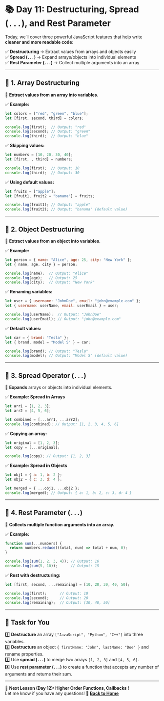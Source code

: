 # **📚 Day 11: Destructuring, Spread (`...`), and Rest Parameter**  

Today, we’ll cover three powerful JavaScript features that help write **cleaner and more readable code**:  

✅ **Destructuring** → Extract values from arrays and objects easily  
✅ **Spread (`...`)** → Expand arrays/objects into individual elements  
✅ **Rest Parameter (`...`)** → Collect multiple arguments into an array  

---

## **🔹 1. Array Destructuring**  
📌 **Extract values from an array into variables.**  

✅ **Example:**  
```js
let colors = ["red", "green", "blue"];
let [first, second, third] = colors;

console.log(first);  // Output: "red"
console.log(second); // Output: "green"
console.log(third);  // Output: "blue"
```

✅ **Skipping values:**  
```js
let numbers = [10, 20, 30, 40];
let [first, , third] = numbers;

console.log(first);  // Output: 10
console.log(third);  // Output: 30
```

✅ **Using default values:**  
```js
let fruits = ["apple"];
let [fruit1, fruit2 = "banana"] = fruits;

console.log(fruit1); // Output: "apple"
console.log(fruit2); // Output: "banana" (default value)
```

---

## **🔹 2. Object Destructuring**  
📌 **Extract values from an object into variables.**  

✅ **Example:**  
```js
let person = { name: "Alice", age: 25, city: "New York" };
let { name, age, city } = person;

console.log(name);  // Output: "Alice"
console.log(age);   // Output: 25
console.log(city);  // Output: "New York"
```

✅ **Renaming variables:**  
```js
let user = { username: "JohnDoe", email: "john@example.com" };
let { username: userName, email: userEmail } = user;

console.log(userName);  // Output: "JohnDoe"
console.log(userEmail); // Output: "john@example.com"
```

✅ **Default values:**  
```js
let car = { brand: "Tesla" };
let { brand, model = "Model S" } = car;

console.log(brand); // Output: "Tesla"
console.log(model); // Output: "Model S" (default value)
```

---

## **🔹 3. Spread Operator (`...`)**  
📌 **Expands** arrays or objects into individual elements.  

✅ **Example: Spread in Arrays**  
```js
let arr1 = [1, 2, 3];
let arr2 = [4, 5, 6];

let combined = [...arr1, ...arr2];
console.log(combined); // Output: [1, 2, 3, 4, 5, 6]
```

✅ **Copying an array:**  
```js
let original = [1, 2, 3];
let copy = [...original];

console.log(copy); // Output: [1, 2, 3]
```

✅ **Example: Spread in Objects**  
```js
let obj1 = { a: 1, b: 2 };
let obj2 = { c: 3, d: 4 };

let merged = { ...obj1, ...obj2 };
console.log(merged); // Output: { a: 1, b: 2, c: 3, d: 4 }
```

---

## **🔹 4. Rest Parameter (`...`)**  
📌 **Collects multiple function arguments into an array.**  

✅ **Example:**  
```js
function sum(...numbers) {
  return numbers.reduce((total, num) => total + num, 0);
}

console.log(sum(1, 2, 3, 4)); // Output: 10
console.log(sum(5, 10));      // Output: 15
```

✅ **Rest with destructuring:**  
```js
let [first, second, ...remaining] = [10, 20, 30, 40, 50];

console.log(first);      // Output: 10
console.log(second);     // Output: 20
console.log(remaining);  // Output: [30, 40, 50]
```

---

## **📝 Task for You**  
1️⃣ **Destructure** an array `["JavaScript", "Python", "C++"]` into three variables.  
2️⃣ **Destructure** an object `{ firstName: "John", lastName: "Doe" }` and rename properties.  
3️⃣ Use **spread (`...`)** to merge two arrays `[1, 2, 3]` and `[4, 5, 6]`.  
4️⃣ Use **rest parameter (`...`)** to create a function that accepts any number of arguments and returns their sum.  

---

🎯 **Next Lesson (Day 12): Higher Order Functions, Callbacks !**  
Let me know if you have any questions! 🚀
[**Back to Home**](../../../)